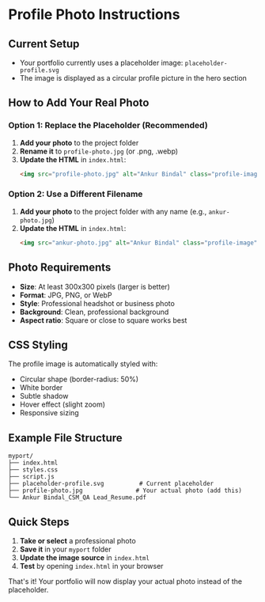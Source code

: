 # Profile Photo Instructions

## Current Setup
- Your portfolio currently uses a placeholder image: `placeholder-profile.svg`
- The image is displayed as a circular profile picture in the hero section

## How to Add Your Real Photo

### Option 1: Replace the Placeholder (Recommended)
1. **Add your photo** to the project folder
2. **Rename it** to `profile-photo.jpg` (or .png, .webp)
3. **Update the HTML** in `index.html`:
   ```html
   <img src="profile-photo.jpg" alt="Ankur Bindal" class="profile-image">
   ```

### Option 2: Use a Different Filename
1. **Add your photo** to the project folder with any name (e.g., `ankur-photo.jpg`)
2. **Update the HTML** in `index.html`:
   ```html
   <img src="ankur-photo.jpg" alt="Ankur Bindal" class="profile-image">
   ```

## Photo Requirements
- **Size**: At least 300x300 pixels (larger is better)
- **Format**: JPG, PNG, or WebP
- **Style**: Professional headshot or business photo
- **Background**: Clean, professional background
- **Aspect ratio**: Square or close to square works best

## CSS Styling
The profile image is automatically styled with:
- Circular shape (border-radius: 50%)
- White border
- Subtle shadow
- Hover effect (slight zoom)
- Responsive sizing

## Example File Structure
```
myport/
├── index.html
├── styles.css
├── script.js
├── placeholder-profile.svg          # Current placeholder
├── profile-photo.jpg               # Your actual photo (add this)
└── Ankur Bindal_CSM_QA Lead_Resume.pdf
```

## Quick Steps
1. **Take or select** a professional photo
2. **Save it** in your `myport` folder
3. **Update the image source** in `index.html`
4. **Test** by opening `index.html` in your browser

That's it! Your portfolio will now display your actual photo instead of the placeholder.
